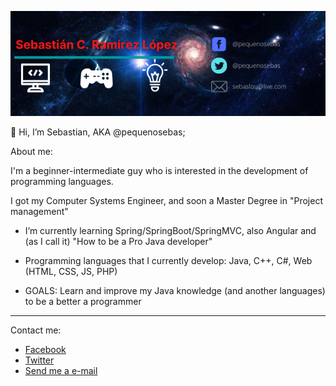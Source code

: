 ![Banner](/banner.png)<p>
👋 Hi, I’m Sebastian, AKA @pequenosebas;

About me:<p>
I'm a beginner-intermediate guy who is interested in the development of programming languages.<p>
I got my Computer Systems Engineer, and soon a Master Degree in "Project management"<p>
<!--- 👀 I’m interested in ...--->
- I’m currently learning Spring/SpringBoot/SpringMVC, also Angular and (as I call it) "How to be a Pro Java developer"
<!--- 💞️ I’m looking to collaborate on ...--->
<!--- 📫 How to reach me ...--->
- Programming languages that I currently develop: Java, C++, C#, Web (HTML, CSS, JS, PHP)

- GOALS: Learn and improve my Java knowledge (and another languages) to be a better a programmer
  
---------------------------------------------  
  
Contact me:
- [Facebook](https://www.facebook.com/pequenosebas)
- [Twitter](https://twitter.com/pequenosebas)
- [Send me a e-mail](mailto:sebaslou@live.com)

<!---
pequenosebas/pequenosebas is a ✨ special ✨ repository because its `README.md` (this file) appears on your GitHub profile.
You can click the Preview link to take a look at your changes.
--->
